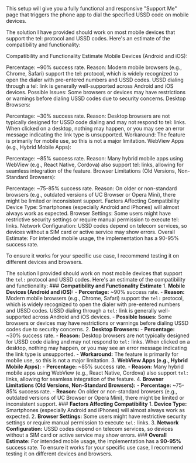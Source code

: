 This setup will give you a fully functional and responsive "Support Me" page that triggers the phone app to dial the specified USSD code on mobile devices.




 
The solution I have provided should work on most mobile devices that support the tel: protocol and USSD codes. Here's an estimate of the compatibility and functionality:

Compatibility and Functionality Estimate
Mobile Devices (Android and iOS):

Percentage: ~90% success rate.
Reason: Modern mobile browsers (e.g., Chrome, Safari) support the tel: protocol, which is widely recognized to open the dialer with pre-entered numbers and USSD codes. USSD dialing through a tel: link is generally well-supported across Android and iOS devices.
Possible Issues: Some browsers or devices may have restrictions or warnings before dialing USSD codes due to security concerns.
Desktop Browsers:

Percentage: ~30% success rate.
Reason: Desktop browsers are not typically designed for USSD code dialing and may not respond to tel: links. When clicked on a desktop, nothing may happen, or you may see an error message indicating the link type is unsupported.
Workaround: The feature is primarily for mobile use, so this is not a major limitation.
WebView Apps (e.g., Hybrid Mobile Apps):

Percentage: ~85% success rate.
Reason: Many hybrid mobile apps using WebView (e.g., React Native, Cordova) also support tel: links, allowing for seamless integration of the feature.
Browser Limitations (Old Versions, Non-Standard Browsers):

Percentage: ~75-85% success rate.
Reason: On older or non-standard browsers (e.g., outdated versions of UC Browser or Opera Mini), there might be limited or inconsistent support.
Factors Affecting Compatibility
Device Type: Smartphones (especially Android and iPhones) will almost always work as expected.
Browser Settings: Some users might have restrictive security settings or require manual permission to execute tel: links.
Network Configuration: USSD codes depend on telecom services, so devices without a SIM card or active service may show errors.
Overall Estimate:
For intended mobile usage, the implementation has a 90-95% success rate.

To ensure it works for your specific use case, I recommend testing it on different devices and browsers.




The solution I provided should work on most mobile devices that support the `tel:` protocol and USSD codes. Here's an estimate of the compatibility and functionality: ### **Compatibility and Functionality Estimate** 1. **Mobile Devices (Android and iOS):** - **Percentage:** ~90% success rate. - **Reason:** Modern mobile browsers (e.g., Chrome, Safari) support the `tel:` protocol, which is widely recognized to open the dialer with pre-entered numbers and USSD codes. USSD dialing through a `tel:` link is generally well-supported across Android and iOS devices. - **Possible Issues:** Some browsers or devices may have restrictions or warnings before dialing USSD codes due to security concerns. 2. **Desktop Browsers:** - **Percentage:** ~30% success rate. - **Reason:** Desktop browsers are not typically designed for USSD code dialing and may not respond to `tel:` links. When clicked on a desktop, nothing may happen, or you may see an error message indicating the link type is unsupported. - **Workaround:** The feature is primarily for mobile use, so this is not a major limitation. 3. **WebView Apps (e.g., Hybrid Mobile Apps):** - **Percentage:** ~85% success rate. - **Reason:** Many hybrid mobile apps using WebView (e.g., React Native, Cordova) also support `tel:` links, allowing for seamless integration of the feature. 4. **Browser Limitations (Old Versions, Non-Standard Browsers):** - **Percentage:** ~75-85% success rate. - **Reason:** On older or non-standard browsers (e.g., outdated versions of UC Browser or Opera Mini), there might be limited or inconsistent support. ### **Factors Affecting Compatibility** 1. **Device Type:** Smartphones (especially Android and iPhones) will almost always work as expected. 2. **Browser Settings:** Some users might have restrictive security settings or require manual permission to execute `tel:` links. 3. **Network Configuration:** USSD codes depend on telecom services, so devices without a SIM card or active service may show errors. ### **Overall Estimate:** For intended mobile usage, the implementation has a **90-95%** success rate. To ensure it works for your specific use case, I recommend testing it on different devices and browsers.